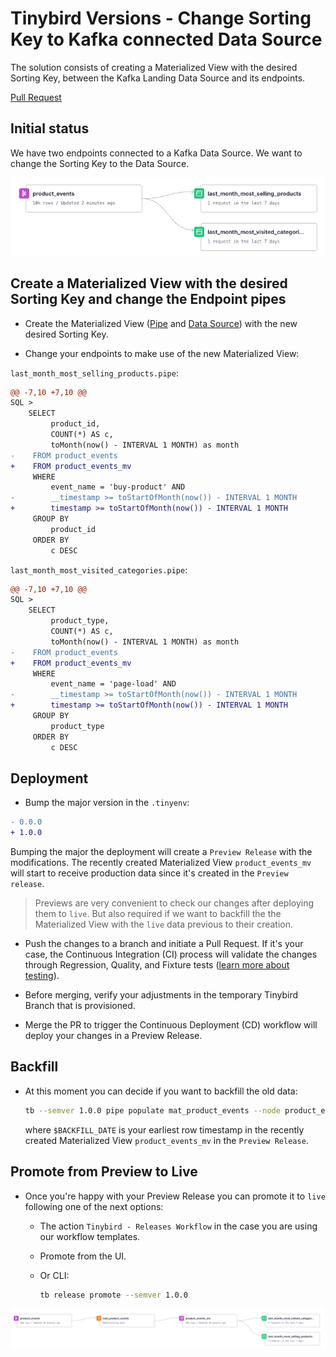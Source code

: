 # Tinybird Versions - Change Sorting Key to Kafka connected Data Source

The solution consists of creating a Materialized View with the desired Sorting Key, between the Kafka Landing Data Source and its endpoints.

[Pull Request](https://github.com/tinybirdco/use-case-examples/pull/195/files)

## Initial status

We have two endpoints connected to a Kafka Data Source. We want to change the Sorting Key to the Data Source.

![Initial status](imgs/1.png)

## Create a Materialized View with the desired Sorting Key and change the Endpoint pipes

- Create the Materialized View ([Pipe](./pipes/mat_product_events.pipe) and [Data Source](./datasources/product_events_mv.datasource)) with the new desired Sorting Key.

- Change your endpoints to make use of the new Materialized View:

`last_month_most_selling_products.pipe`:
```diff
@@ -7,10 +7,10 @@ 
SQL >
    SELECT
         product_id, 
         COUNT(*) AS c,
         toMonth(now() - INTERVAL 1 MONTH) as month
-    FROM product_events
+    FROM product_events_mv
     WHERE 
         event_name = 'buy-product' AND 
-        __timestamp >= toStartOfMonth(now()) - INTERVAL 1 MONTH
+        timestamp >= toStartOfMonth(now()) - INTERVAL 1 MONTH
     GROUP BY 
         product_id
     ORDER BY
         c DESC
```

`last_month_most_visited_categories.pipe`:
```diff
@@ -7,10 +7,10 @@ 
SQL >
    SELECT
         product_type, 
         COUNT(*) AS c,
         toMonth(now() - INTERVAL 1 MONTH) as month
-    FROM product_events
+    FROM product_events_mv
     WHERE 
         event_name = 'page-load' AND 
-        __timestamp >= toStartOfMonth(now()) - INTERVAL 1 MONTH
+        timestamp >= toStartOfMonth(now()) - INTERVAL 1 MONTH
     GROUP BY 
         product_type
     ORDER BY
         c DESC
```

## Deployment

- Bump the major version in the `.tinyenv`:

```diff
- 0.0.0
+ 1.0.0
```

Bumping the major the deployment will create a `Preview Release` with the modifications. The recently created Materialized View `product_events_mv` will start to receive production data since it's created in the `Preview release`. 

> Previews are very convenient to check our changes after deploying them to `live`. But also required if we want to backfill the the Materialized View with the `live` data previous to their creation.

- Push the changes to a branch and initiate a Pull Request. If it's your case, the Continuous Integration (CI) process will validate the changes through Regression, Quality, and Fixture tests ([learn more about testing](https://www.tinybird.co/docs/guides/implementing-test-strategies.html)).
  
- Before merging, verify your adjustments in the temporary Tinybird Branch that is provisioned.
  
- Merge the PR to trigger the Continuous Deployment (CD) workflow will deploy your changes in a Preview Release.

## Backfill

- At this moment you can decide if you want to backfill the old data:
  
  ```bash
  tb --semver 1.0.0 pipe populate mat_product_events --node product_events_0 --sql-condition "timestamp < $BACKFILL_DATE" --wait
  ```
  
  where `$BACKFILL_DATE` is your earliest row timestamp in the recently created Materialized View `product_events_mv` in the `Preview Release`.


## Promote from Preview to Live

- Once you're happy with your Preview Release you can promote it to `live` following one of the next options:

    - The action `Tinybird - Releases Workflow` in the case you are using our workflow templates.
    - Promote from the UI.
    - Or CLI:

        ```sh
        tb release promote --semver 1.0.0
        ```

![Final status](imgs/2.png)

